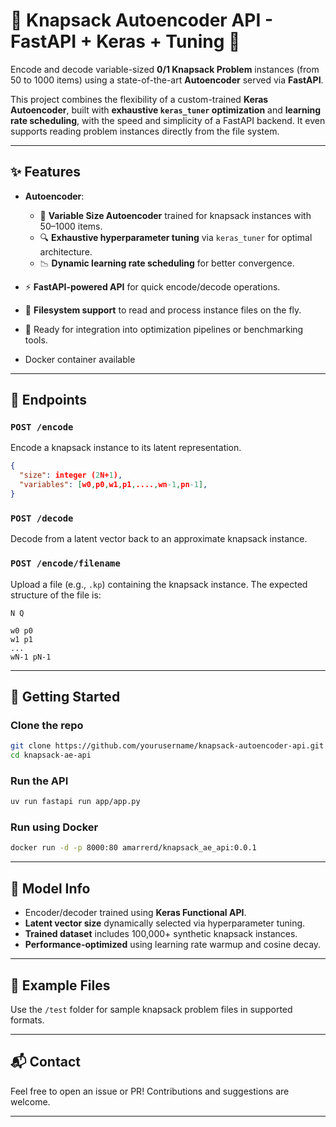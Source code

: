 
# 🎒 Knapsack Autoencoder API - FastAPI + Keras + Tuning 🚀

Encode and decode variable-sized **0/1 Knapsack Problem** instances (from 50 to 1000 items) using a state-of-the-art **Autoencoder** served via **FastAPI**.

This project combines the flexibility of a custom-trained **Keras Autoencoder**, built with **exhaustive `keras_tuner` optimization** and **learning rate scheduling**, with the speed and simplicity of a FastAPI backend. It even supports reading problem instances directly from the file system.

---

## ✨ Features
* **Autoencoder**:

    * 🧠 **Variable Size Autoencoder** trained for knapsack instances with 50–1000 items.
    * 🔍 **Exhaustive hyperparameter tuning** via `keras_tuner` for optimal architecture.
    * 📉 **Dynamic learning rate scheduling** for better convergence.

* ⚡ **FastAPI-powered API** for quick encode/decode operations.
* 📁 **Filesystem support** to read and process instance files on the fly.
* 🧪 Ready for integration into optimization pipelines or benchmarking tools.
* Docker container available 

---

## 🔧 Endpoints

### `POST /encode`

Encode a knapsack instance to its latent representation.

```json
{
  "size": integer (2N+1),
  "variables": [w0,p0,w1,p1,....,wn-1,pn-1],
}
```

### `POST /decode`

Decode from a latent vector back to an approximate knapsack instance.

### `POST /encode/filename`

Upload a file (e.g., `.kp`) containing the knapsack instance. The expected structure of the file is:

```
N Q

w0 p0
w1 p1
...
wN-1 pN-1
```

---

## 🚀 Getting Started

### Clone the repo

```bash
git clone https://github.com/yourusername/knapsack-autoencoder-api.git
cd knapsack-ae-api
```

### Run the API

```bash
uv run fastapi run app/app.py
```

### Run using Docker

```bash
docker run -d -p 8000:80 amarrerd/knapsack_ae_api:0.0.1
```

---

## 🧠 Model Info

* Encoder/decoder trained using **Keras Functional API**.
* **Latent vector size** dynamically selected via hyperparameter tuning.
* **Trained dataset** includes 100,000+ synthetic knapsack instances.
* **Performance-optimized** using learning rate warmup and cosine decay.

---

## 📁 Example Files

Use the `/test` folder for sample knapsack problem files in supported formats.

---

## 📬 Contact

Feel free to open an issue or PR! Contributions and suggestions are welcome.

---